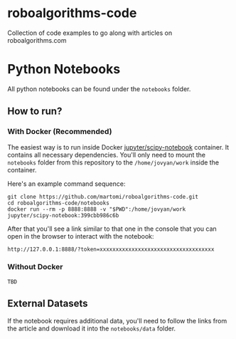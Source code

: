 # roboalgorithms-code
Collection of code examples to go along with articles on roboalgorithms.com

# Python Notebooks

All python notebooks can be found under the `notebooks` folder.

## How to run?

### With Docker (Recommended)

The easiest way is to run inside Docker [jupyter/scipy-notebook](https://hub.docker.com/r/jupyter/scipy-notebook) container.
It contains all necessary dependencies. You'll only need to mount the `notebooks` folder from this repository to the
`/home/jovyan/work` inside the container.

Here's an example command sequence:
```
git clone https://github.com/martomi/roboalgorithms-code.git
cd roboalgorithms-code/notebooks
docker run --rm -p 8888:8888 -v "$PWD":/home/jovyan/work jupyter/scipy-notebook:399cbb986c6b
```

After that you'll see a link similar to that one in the console that you can open in the browser to interact with the
notebook:
```
http://127.0.0.1:8888/?token=xxxxxxxxxxxxxxxxxxxxxxxxxxxxxxxxxxxx
```

### Without Docker

```
TBD
```

## External Datasets

If the notebook requires additional data, you'll need to follow the links from the article and download it into
the `notebooks/data` folder.
